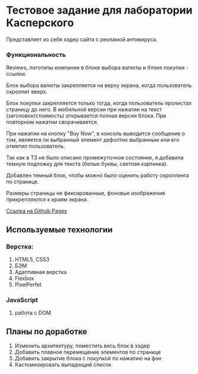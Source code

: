 # Тестовое задание для лаборатории Касперского 

Представляет из себя хэдер сайта с рекламой антивируса. 

### Функциональность

Reviews, логотипы компании в блоке выбора валюты и блоке покупки - ссылки. 

Блок выбора валюты закрепляется на верху экрана, когда пользователь скроллит вверх. 

Блок покупки закрепляется только тогда, когда пользователь пролистал страницу до него. В мобильной версии при нажатии на текст (заголовок/стоимость) открывается полная версия блока. При повторном нажатии сворачивается.

При нажатии на кнопку "Buy Now", в консоль выводится сообщение о том, является ли выбранный элемент дефолтно выбранным или его отметил пользователь.

Так как в ТЗ не было описано промежуточное состояние, я добавила темную подложку для текста (белые буквы, светлая картинка).

Добавлен темный блок, чтобы можно было оценить работу скроллинга по странице. 

Размеры страницы не фиксированные, фоновые изображения прикрепляются к краям экрана. 

[Ссылка на Github Pages](https://n-daria.github.io/Kaspersky/#)

## Используемые технологии

### Верстка:
 1. HTML5, CSS3
 2. БЭМ
 3. Адаптивная верстка
 4. Flexbox
 5. PixelPerfet
 
 ### JavaScript
 1. работа с DOM

## Планы по доработке
1. Изменить архитектуру, поместить весь блок в хэдер
2. Добавить плавное перемещение элементов по странице
3. Добавить закрытие блока с покупкой по нажатию на фон
4. Кастомизировать выпадющий список
